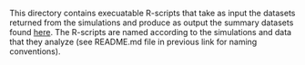 This directory contains execuatable R-scripts that take as input the datasets returned from the simulations and produce as output the summary datasets found [here](https://www.dropbox.com/sh/nwqfc1pkfqg2hsn/AAA2vTDkLhjsSNoBVRfpZr8Ka?dl=0). The R-scripts are named according to the simulations and data that they analyze (see README.md file in previous link for naming conventions).
